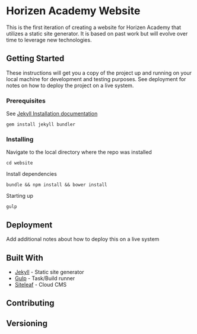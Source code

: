 # Horizen Academy Website

This is the first iteration of creating a website for Horizen Academy that utilizes a static site generator. It is based on past work but will evolve over time to leverage new technologies.

## Getting Started

These instructions will get you a copy of the project up and running on your local machine for development and testing purposes. See deployment for notes on how to deploy the project on a live system.

### Prerequisites

See [Jekyll Installation documentation](https://jekyllrb.com/docs/installation/)

`gem install jekyll bundler`

### Installing

Navigate to the local directory where the repo was installed

`cd website`

Install dependencies

`bundle && npm install && bower install`

Starting up

`gulp`

## Deployment

Add additional notes about how to deploy this on a live system

## Built With

* [Jekyll](https://jekyllrb.com/) - Static site generator
* [Gulp](http://gulpjs.com/) - Task/Build runner
* [Siteleaf](https://www.siteleaf.com/) - Cloud CMS

## Contributing

## Versioning

 
